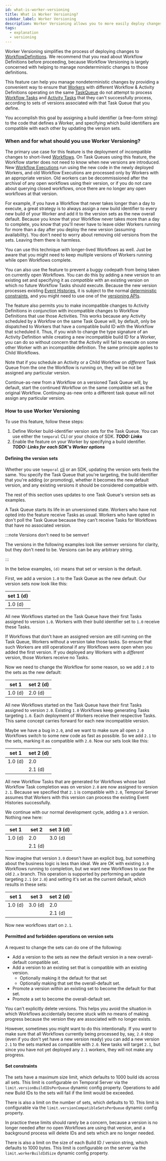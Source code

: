 ```yaml
---
id: what-is-worker-versioning
title: What is Worker Versioning?
sidebar_label: Worker Versioning
description: Worker Versioning allows you to more easily deploy changes to Workflow Definitions.
tags:
  - explanation
  - versioning
---
```


Worker Versioning simplifies the process of deploying changes to [WorkflowDefinitions](/workflows/#workflow-definition). We recommend that you read about Workflow Definitions
before proceeding, because Workflow Versioning is largely concerned with helping to manage
nondeterministic changes to those definitions.

This feature can help you manage nondeterministic changes by providing a convenient way to ensure
that [Workers](/workers) with different Workflow & Activity Definitions operating on the same [TaskQueue](/tasks/#task-queue) do not attempt to process [Workflow Tasks](/tasks/#workflow-task) and
[Activity Tasks](/tasks/#actvitiy-task) that they can't successfully process, according to sets of
versions associated with that Task Queue that you define.

You accomplish this goal by assigning a build identifier (a free-form string) to the code that
defines a Worker, and specifying which build identifiers are compatible with each other by updating
the version sets.

### When and for what should you use Worker Versioning?

The primary use case for this feature is the deployment of incompatible changes to short-lived
[Workflows](/workers). On Task Queues using this feature, the Workflow starter does not need to know
when new versions are introduced. New [Workflow Executions](/workflows#workflow-execution) run using
the new code in the newly deployed Workers, and old Workflow Executions are processed only by
Workers with an appropriate version. Old workers can be decommissioned after the archival of any
open workflows using their version, or if you do not care about querying closed workflows, once
there are no longer any open workflows at that version.

For example, if you have a Workflow that never takes longer than a day to execute, a great strategy
is to always assign a new build identifier to every new build of your Worker and add it to the
version sets as the new overall default. Because you know that your Workflow never takes more than a
day to complete, you know that you'll never have to leave older Workers running for more than a day
after you deploy the new version (assuming availability). You don't need to worry about removing old
versions from the sets. Leaving them there is harmless.

You can use this technique with longer-lived Workflows as well. Just be aware that you might need to
keep multiple versions of Workers running while open Workflows complete.

You can also use the feature to prevent a buggy codepath from being taken on currently open
Workflows. You can do this by adding a new version to an existing set and specifying it as
_compatible_ with an existing version on which no future Workflow Tasks should execute. Because the
new version processes existing [Event Histories](/workflows/#event-history), it is subject to the
normal [deterministic constraints](/workflows/#deterministic-constraints), and you might need to use
one of the [versioning APIs](/workflows/#workflow-versioning).

The feature also permits you to make incompatible changes to Activity Definitions in conjunction
with incompatible changes to Workflow Definitions that use those Activities. This works because any
Activity scheduled by a Workfow on the same Task Queue will, by default, only be dispatched to
Workers that have a compatible build ID with the Workflow that scheduled it. Thus, if you wish
to change the type signature of an Activity Definition while creating a new incompatible build ID
for a Worker, you can do so without concern that the Activity will fail to execute on some other
Worker with an incompatible definition. The same principle applies to Child Workflows.

Note that if you schedule an Activity or a Child Workflow on _different_ Task Queue from the one
the Workflow is running on, they will be not be assigned any particular version.

Continue-as-new from a Workflow on a versioned Task Queue will, by default, start the continued
Workflow on the same compatible set as the original Workflow. Continuing-as-new onto a different
task queue will not assign any particular version.

### How to use Worker Versioning

To use this feature, follow these steps:

1. Define Worker build-identifier version sets for the Task Queue.
   You can use either the `temporal` CLI or your choice of SDK.
   **_TODO: Links_**
2. Enable the feature on your Worker by specifying a build identifier.
   **_TODO: Links for each SDK's Worker options_**

#### Defining the version sets

Whether you use `temporal` [cli](/cli/) or an SDK, updating the version sets feels the same. You
specify the Task Queue that you're targeting, the build identifier that you're adding (or
promoting), whether it becomes the new default version, and any existing versions it should be
considered compatible with.

The rest of this section uses updates to one Task Queue's version sets as examples.

A Task Queue starts its life in an unversioned state. Workers who have not opted into the feature
receive Tasks as usual. Workers who have opted in don't poll the Task Queue because they can't
receive Tasks for Workflows that have no associated version.

:::note Versions don't need to be semver!

The versions in the following examples look like semver versions for clarity, but they don't need to
be. Versions can be any arbitrary string.

:::

In the below examples, `(d)` means that set or version is the default.

First, we add a version `1.0` to the Task Queue as the new default.
Our version sets now look like this:

| set 1 (d) |
| --------- |
| 1.0 (d)   |

All new Workflows started on the Task Queue have their first Tasks assigned to version `1.0`.
Workers with their build identifier set to `1.0` receive these Tasks.

If Workflows that don't have an assigned version are still running on the Task Queue, Workers
without a version take those tasks. So ensure that such Workers are still operational if any
Workflows were open when you added the first version. If you deployed any Workers with a _different_
version, those Workers receive no Tasks.

Now we need to change the Workflow for some reason, so we add `2.0` to the sets as the new default:

| set 1   | set 2 (d) |
| ------- | --------- |
| 1.0 (d) | 2.0 (d)   |

All new Workflows started on the Task Queue have their first Tasks assigned to version `2.0`.
Existing `1.0` Workflows keep generating Tasks targeting `1.0`.
Each deployment of Workers receive their respective Tasks.
This same concept carries forward for each new incompatible version.

Maybe we have a bug in `2.0`, and we want to make sure all open `2.0` Workflows switch to some new
code as fast as possible. So we add `2.1` to the sets, marking it as compatible with `2.0`. Now our
sets look like this:

| set 1   | set 2 (d) |
| ------- | --------- |
| 1.0 (d) | 2.0       |
|         | 2.1 (d)   |

All new Workflow Tasks that are generated for Workflows whose last Workflow Task completion was on
version `2.0` are now assigned to version `2.1`. Because we specified that `2.1` is compatible with
`2.0`, Temporal Server assumes that Workers with this version can process the existing Event
Histories successfully.

We continue with our normal development cycle, adding a `3.0` version.
Nothing new here:

| set 1   | set 2   | set 3 (d) |
| ------- | ------- | --------- |
| 1.0 (d) | 2.0     | 3.0 (d)   |
|         | 2.1 (d) |           |

Now imagine that version `3.0` doesn't have an explicit bug, but something about the business logic
is less than ideal. We are OK with existing `3.0` Workflows running to completion, but we want new
Workflows to use the old `2.x` branch. This operation is supported by performing an update targeting
`2.1` (or `2.0`) and setting it's set as the current default, which results in these sets:

| set 1   | set 3   | set 2 (d) |
| ------- | ------- | --------- |
| 1.0 (d) | 3.0 (d) | 2.0       |
|         |         | 2.1 (d)   |

Now new workflows start on `2.1`.

#### Permitted and forbidden operations on version sets

A request to change the sets can do one of the following:

- Add a version to the sets as new the default version in a new overall-default compatible set.
- Add a version to an existing set that is compatible with an existing version.
  - Optionally making it the default for that set
  - Optionally making that set the overall-default set.
- Promote a version within an existing set to become the default for that set.
- Promote a set to become the overall-default set.

You can't explicitly delete versions. This helps you avoid the situation in which Workflows
accidentally become stuck with no means of making progress because the version they are associated
with no longer exists.

However, sometimes you might want to do this intentionally. If you _want_ to make sure that all
Workflows currently being processed by, say, `2.0` stop (even if you don't yet have a new version
ready) you can add a new version `2.1` to the sets marked as compatible with `2.0`. New tasks will
target `2.1`, but since you have not yet deployed any `2.1` workers, they will not make any
progress.

#### Set constraints

The sets have a maximum size limit, which defaults to 1000 build ids across all sets. This limit is
configurable on Temporal Server via the `limit.versionBuildIDsPerQueue` dynamic config property.
Operations to add new Build IDs to the sets will fail if the limit would be exceeded.

There is also a limit on the number of sets, which defaults to 10. This limit is configurable via
the `limit.versionCompatibleSetsPerQueue` dynamic config property.

In practice these limits should rarely be a concern, because a version is no longer needed after no
open Workflows are using that version, and a background process will delete IDs and sets which are
no longer needed.

There is also a limit on the size of each Build ID / version string, which defaults to 1000 bytes.
This limit is configurable on the server via the `limit.workerBuildIdSize` dynamic config property.
